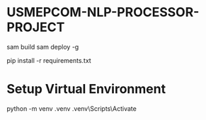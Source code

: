 # USMEPCOM-NLP-PROCESSOR-PROJECT

sam build
sam deploy -g 

pip install -r requirements.txt   

# Setup Virtual Environment
 python -m venv .venv 
 .venv\Scripts\Activate 

 

        